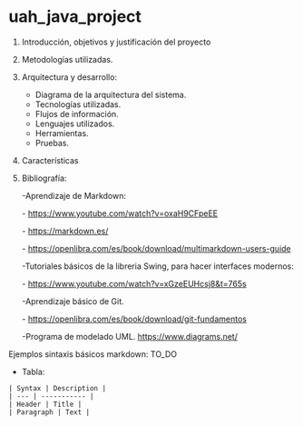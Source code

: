 # uah_java_project

1. Introducción, objetivos y justificación del proyecto
2. Metodologías utilizadas.
3. Arquitectura y desarrollo:
   - Diagrama de la arquitectura del sistema.
   - Tecnologías utilizadas.
   - Flujos de información.
   - Lenguajes utilizados.
   - Herramientas.
   - Pruebas.
4. Características
5. Bibliografía:

   -Aprendizaje de Markdown:
         <p>- https://www.youtube.com/watch?v=oxaH9CFpeEE </p>
         <p>- https://markdown.es/ </p>
         <p>- https://openlibra.com/es/book/download/multimarkdown-users-guide</p>
         
   -Tutoriales básicos de la libreria Swing, para hacer interfaces modernos:
         <p>- https://www.youtube.com/watch?v=xGzeEUHcsj8&t=765s</p>
         
   -Aprendizaje básico de Git.
         <p>- https://openlibra.com/es/book/download/git-fundamentos</p>
   -Programa de modelado UML.
      https://www.diagrams.net/
      


Ejemplos sintaxis básicos markdown:
TO_DO

* Tabla:

```
| Syntax | Description |
| --- | ----------- |
| Header | Title |
| Paragraph | Text |
```
